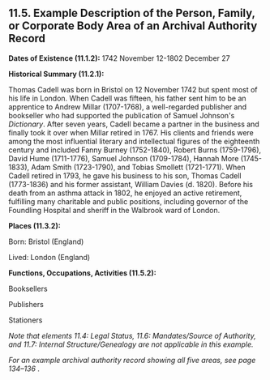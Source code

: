 ## 11.5. Example Description of the Person, Family, or Corporate Body Area of an Archival Authority Record

<p class="dacs-example"><strong>Dates of Existence (11.1.2):</strong> 1742 November 12-1802 December 27</p>

<p class="dacs-example"><strong>Historical Summary (11.2.1):</strong></p>

<p class="dacs-example">Thomas Cadell was born in Bristol on 12 November 1742 but spent most of his life in London. When Cadell was fifteen, his father sent him to be an apprentice to Andrew Millar (1707-1768), a well-regarded publisher and bookseller who had supported the publication of Samuel Johnson's <em>Dictionary</em>. After seven years, Cadell became a partner in the business and finally took it over when Millar retired in 1767. His clients and friends were among the most influential literary and intellectual figures of the eighteenth century and included Fanny Burney (1752-1840), Robert Burns (1759-1796), David Hume (1711-1776), Samuel Johnson (1709-1784), Hannah More (1745-1833), Adam Smith (1723-1790), and Tobias Smollett (1721-1771). When Cadell retired in 1793, he gave his business to his son, Thomas Cadell (1773-1836) and his former assistant, William Davies (d. 1820). Before his death from an asthma attack in 1802, he enjoyed an active retirement, fulfilling many charitable and public positions, including governor of the Foundling Hospital and sheriff in the Walbrook ward of London.</p>

<p class="dacs-example"><strong>Places (11.3.2):</strong></p>

<p class="dacs-example">Born: Bristol (England)</p>

<p class="dacs-example">Lived: London (England)</p>

<p class="dacs-example"><strong>Functions, Occupations, Activities (11.5.2):</strong></p>

<p class="dacs-example">Booksellers</p>

<p class="dacs-example">Publishers</p>

<p class="dacs-example">Stationers</p>

_Note that elements 11.4: Legal Status, 11.6: Mandates/Source of Authority, and 11.7: Internal Structure/Genealogy are not applicable in this example._

_For an example archival authority record showing all five areas, see page 134–136_ .
